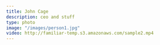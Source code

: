 ```yaml
---
title: John Cage
description: ceo and stuff
type: photo
image: "/images/person1.jpg"
video: http://familiar-temp.s3.amazonaws.com/sample2.mp4
---
```



